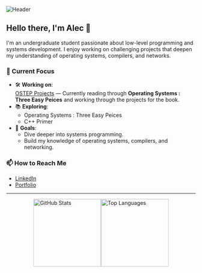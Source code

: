 ![Header](https://capsule-render.vercel.app/api?type=waving&color=0:52fa5a,100:4dfcff&height=150&section=header&text=Welcome%20to%20My%20GitHub!&fontSize=40&fontColor=ffffff&animation=fadeIn)

## Hello there, I'm Alec 👋  
I'm an undergraduate student passionate about low-level programming and systems development. I enjoy working on challenging projects that deepen my understanding of operating systems, compilers, and networks.

### 🔭 Current Focus
- 🛠️ **Working on**:  
  [OSTEP Projects](https://github.com/alecmucz/ostep-projects) — Currently reading through **Operating Systems : Three Easy Peices** and working through the projects for the book. 
- 📚 **Exploring**:
  - Operating Systems : Three Easy Peices
  - C++ Primer
- 🌱 **Goals**: 
  - Dive deeper into systems programming.  
  - Build my knowledge of operating systems, compilers, and networking.  
 
### 📫 How to Reach Me
- [LinkedIn](https://www.linkedin.com/in/alec-muczynski-104034288)
- [Portfolio](https://www.alecmucz.github.io)
---

<div style="display: flex; align-items: center; justify-content: center;">
  <img height="180px" src="https://github-readme-stats.vercel.app/api?username=alecmucz&show_icons=true&theme=default" alt="GitHub Stats">
  <img height="180px" src="https://github-readme-stats.vercel.app/api/top-langs/?username=alecmucz&layout=compact&langs_count=4&hide=jupyter%20notebook,cmake" alt="Top Languages">
</div>
